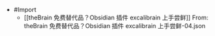 - #Import
    - [[theBrain 免费替代品？Obsidian 插件 excalibrain 上手尝鲜]] From: theBrain 免费替代品？Obsidian 插件 excalibrain 上手尝鲜-04.json

